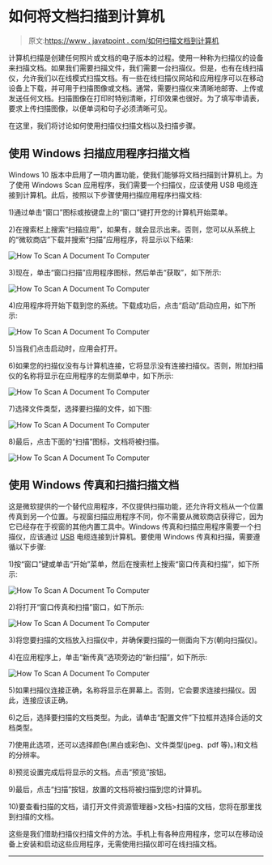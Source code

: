 # 如何将文档扫描到计算机

> 原文:[https://www . javatpoint . com/如何扫描文档到计算机](https://www.javatpoint.com/how-to-scan-a-document-to-computer)

计算机扫描是创建任何照片或文档的电子版本的过程。使用一种称为扫描仪的设备来扫描文档。如果我们需要扫描文件，我们需要一台扫描仪。但是，也有在线扫描仪，允许我们以在线模式扫描文档。有一些在线扫描仪网站和应用程序可以在移动设备上下载，并可用于扫描图像或文档。通常，需要扫描仪来清晰地邮寄、上传或发送任何文档。扫描图像在打印时特别清晰，打印效果也很好。为了填写申请表，要求上传扫描图像，以便单词和句子必须清晰可见。

在这里，我们将讨论如何使用扫描仪扫描文档以及扫描步骤。

## 使用 Windows 扫描应用程序扫描文档

Windows 10 版本中启用了一项内置功能，使我们能够将文档扫描到计算机上。为了使用 Windows Scan 应用程序，我们需要一个扫描仪，应该使用 USB 电缆连接到计算机。此后，按照以下步骤使用扫描应用程序扫描文档:

1)通过单击“窗口”图标或按键盘上的“窗口”键打开您的计算机开始菜单。

2)在搜索栏上搜索“扫描应用”，如果有，就会显示出来。否则，您可以从系统上的“微软商店”下载并搜索“扫描”应用程序，将显示以下结果:

![How To Scan A Document To Computer](../Images/b8c7cdcddd39f21ee62fce4dfaebff58.png)

3)现在，单击“窗口扫描”应用程序图标，然后单击“获取”，如下所示:

![How To Scan A Document To Computer](../Images/1c2830abafbdb4c9f39492363fcb9771.png)

4)应用程序将开始下载到您的系统。下载成功后，点击“启动”启动应用，如下所示:

![How To Scan A Document To Computer](../Images/4c9520f858e81692dc29da2a8ce6ff6c.png)

5)当我们点击启动时，应用会打开。

6)如果您的扫描仪没有与计算机连接，它将显示没有连接扫描仪。否则，附加扫描仪的名称将显示在应用程序的左侧菜单中，如下所示:

![How To Scan A Document To Computer](../Images/a1f3c541ff865d1cc4d36cc547c0c5bc.png)

7)选择文件类型，选择要扫描的文件，如下图:

![How To Scan A Document To Computer](../Images/6f665f7f93b1fdd6419f8c41fead6274.png)

8)最后，点击下面的“扫描”图标，文档将被扫描。

![How To Scan A Document To Computer](../Images/6319e0a4c1a234cf1b8e08b2e011657b.png)

## 使用 Windows 传真和扫描扫描文档

这是微软提供的一个替代应用程序，不仅提供扫描功能，还允许将文档从一个位置传真到另一个位置。与视窗扫描应用程序不同，你不需要从微软商店获得它，因为它已经存在于视窗的其他内置工具中。Windows 传真和扫描应用程序需要一个扫描仪，应该通过 [USB](https://www.javatpoint.com/usb-full-form) 电缆连接到计算机。要使用 Windows 传真和扫描，需要遵循以下步骤:

1)按“窗口”键或单击“开始”菜单，然后在搜索栏上搜索“窗口传真和扫描”，如下所示:

![How To Scan A Document To Computer](../Images/2162011803fd8fdf33c8909737f268ab.png)

2)将打开“窗口传真和扫描”窗口，如下所示:

![How To Scan A Document To Computer](../Images/0faf50b4f4a4e1e7f30ee7a70e0033d1.png)

3)将您要扫描的文档放入扫描仪中，并确保要扫描的一侧面向下方(朝向扫描仪)。

4)在应用程序上，单击“新传真”选项旁边的“新扫描”，如下所示:

![How To Scan A Document To Computer](../Images/7dddbb167bd9a337e2fb8874076ddbf1.png)

5)如果扫描仪连接正确，名称将显示在屏幕上。否则，它会要求连接扫描仪。因此，连接应该正确。

6)之后，选择要扫描的文档类型。为此，请单击“配置文件”下拉框并选择合适的文档类型。

7)使用此选项，还可以选择颜色(黑白或彩色)、文件类型(jpeg、pdf 等)。)和文档的分辨率。

8)预览设置完成后将显示的文档。点击“预览”按钮。

9)最后，点击“扫描”按钮，放置的文档将被扫描到您的计算机。

10)要查看扫描的文档，请打开文件资源管理器>文档>扫描的文档，您将在那里找到扫描的文档。

这些是我们借助扫描仪扫描文件的方法。手机上有各种应用程序，您可以在移动设备上安装和启动这些应用程序，无需使用扫描仪即可在线扫描文档。

* * *